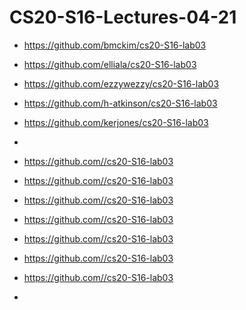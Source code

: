 # CS20-S16-Lectures-04-21


* https://github.com/bmckim/cs20-S16-lab03
* https://github.com/elliala/cs20-S16-lab03
* https://github.com/ezzywezzy/cs20-S16-lab03
* https://github.com/h-atkinson/cs20-S16-lab03
* https://github.com/kerjones/cs20-S16-lab03

 
* 
* https://github.com//cs20-S16-lab03
* https://github.com//cs20-S16-lab03
* https://github.com//cs20-S16-lab03
* https://github.com//cs20-S16-lab03
* https://github.com//cs20-S16-lab03
* https://github.com//cs20-S16-lab03
* https://github.com//cs20-S16-lab03
* 
